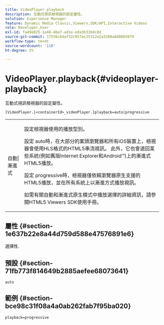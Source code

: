 ```yaml
---
title: VideoPlayer.playback
description: 互動式視訊檢視器的設定屬性。
solution: Experience Manager
feature: Dynamic Media Classic,Viewers,SDK/API,Interactive Videos
role: Developer,User
exl-id: fa49e025-1a46-4be7-ad1e-eda3b31bdc8d
source-git-commit: 17556c64af32c957ac25312e2a3288a8d86b5679
workflow-type: tm+mt
source-wordcount: '110'
ht-degree: 2%

---
```


# VideoPlayer.playback{#videoplayer-playback}

互動式視訊檢視器的設定屬性。

`[VideoPlayer.|<containerId>_videoPlayer.]playback=auto|progressive`

<table id="table_441553CD34C94A58A9D7CBF772DEDDB6"> 
 <tbody> 
  <tr> 
   <td colname="col1"> <p> <span class="codeph">自動|漸進式</span> </p> </td> 
   <td colname="col2"> <p> 設定檢視器使用的播放型別。 </p> <p>設定<span class="codeph"> auto</span>時，在大部分的案頭瀏覽器和所有iOS裝置上，檢視器會使用HLS格式的HTML5串流視訊。 此外，它也會退回某些系統(例如舊版Internet Explorer和Android™)上的漸進式HTML5播放。 </p> <p>設定<span class="codeph"> progressive</span>時，檢視器僅依賴瀏覽器原生支援的HTML5播放，並在所有系統上以漸進方式播放視訊。 </p> <p>如需有關<span class="codeph">自動</span>和<span class="codeph">漸進式</span>原生模式中播放選擇的詳細資訊，請參閱HTML5 Viewers SDK使用手冊。 </p> </td> 
  </tr> 
 </tbody> 
</table>

## 屬性 {#section-1e637b22e8a44d759d588e47576891e6}

選擇性.

## 預設 {#section-71fb773f814649b2885aefee68073641}

`auto`

## 範例 {#section-bce98c31f08a4a0ab262fab7f95ba020}

`playback=progressive`
